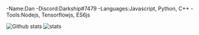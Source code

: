 -Name:Dan
-Discord:Darkship#7479
-Languages:Javascript, Python, C++ 
-Tools:Nodejs, Tensorflowjs, ES6js




![Github stats](https://github-readme-stats.vercel.app/api?username=Darkship&theme=react&show_icons=true&count_private=true)
![stats](https://github-readme-stats.vercel.app/api/top-langs/?username=Darkship&theme=react&layout=compact)
